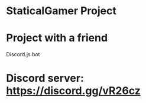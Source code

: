 # StaticalGamer Project

# Project with a friend

Discord.js bot

# Discord server: https://discord.gg/vR26cz
